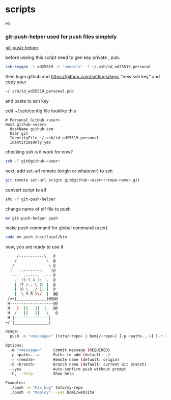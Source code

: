 # scripts

Hi
### git-push-helper used for push files simplely


[git-push-helper](#git-push-helper)

before useing this script need to gen key private , pub.

```bash
ssh-keygen -t ed25519 -C "<email>" -f ~/.ssh/id_ed25519_personal
```

then login github and https://github.com/settings/keys "new ssh key" and copy your 

```bash
~/.ssh/id_ed25519_personal.pub
``` 
and paste to ssh key

edit ~/.ssh/config file looklike this
```config
# Personal GitHub <user>
Host github-<user>
  HostName github.com
  User git
  IdentityFile ~/.ssh/id_ed25519_personal
  IdentitiesOnly yes
```

checking ssh is it work for now?
```bash
ssh -T git@github-<user>
```

next, add set-url remote (origin or whatever) to ssh
```bash
git remote set-url origin git@github-<user>:<repo-name>.git
```

convert script to elf
```bash
shc -f git-push-helper
```
change name of elf file to push
```bash
mv git-push-helper push
```

make push command for global command (user)
```bash
sudo mv push /usr/local/bin
```

now, you are ready to use it 
```bash
     /-----------\   @
    /             \  @
   /               \ @
  |   .---------.   |@
  '---' .-----. '---'@
    .' /6 5_4 3\ '.  @
    | |7 /...\ 2| |  @
    | |8 \___/ 1| |  @
    |  \_9_0_)\/  |  @@
 /==|_____________|@@@@
 H-------------------@@
 H   )  ||   ||  (   @@
 H  /   ||   ||   \   @
 H |----''---''----|
=/ |_______________|

Usage:
  push -m "<message>" [toto/<repo> | bomi/<repo>] [-p <paths...>] [-r <remote>] [-b <branch>] [--yes]

Options:
  -m "<message>"     Commit message (REQUIRED)
  -p <paths...>      Paths to add (default: .)
  -r <remote>        Remote name (default: origin)
  -b <branch>        Branch name (default: current Git branch)
  --yes              Auto-confirm push without prompt
  -h, --help         Show help

Examples:
  ./push -m "Fix bug" toto/my-repo
  ./push -m "Deploy" --yes bomi/website
```
